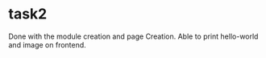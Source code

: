 # task2

Done with the module creation and page Creation.
Able to print hello-world and image on frontend.


